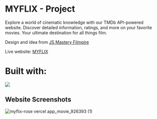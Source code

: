 # MYFLIX - Project

Explore a world of cinematic knowledge with our TMDb API-powered website. Discover detailed information, ratings, and more on your favorite movies. Your ultimate destination for all things film.

Design and idea from [JS Mastery Filmpire](https://filmpire.netlify.app/)

Live website: [MYFLIX](https://myflix-rose.vercel.app/)
# Built with:

[![](https://skillicons.dev/icons?i=react,materialui,css&perline=3)](https://skillicons.dev)

## Website Screenshots


![myflix-rose vercel app_movie_926393 (1)](https://github.com/ronrustemi123/eCommerce/assets/96088084/15a8349e-22c0-4a2d-ac35-ecaabc9180b3)
